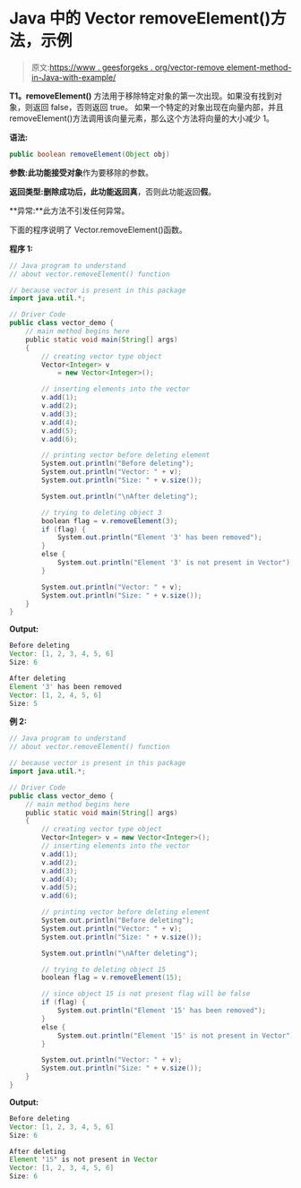# Java 中的 Vector removeElement()方法，示例

> 原文:[https://www . geesforgeks . org/vector-remove element-method-in-Java-with-example/](https://www.geeksforgeeks.org/vector-removeelement-method-in-java-with-example/)

**T1。removeElement()** 方法用于移除特定对象的第一次出现。如果没有找到对象，则返回 false，否则返回 true。
如果一个特定的对象出现在向量内部，并且 removeElement()方法调用该向量元素，那么这个方法将向量的大小减少 1。

**语法:**

```java
public boolean removeElement(Object obj)

```

**参数:**此功能接受**对象**作为要移除的参数。

**返回类型:**删除成功后，此功能返回**真**，否则此功能返回**假**。

**异常:**此方法不引发任何异常。

下面的程序说明了 Vector.removeElement()函数。

**程序 1:**

```java
// Java program to understand
// about vector.removeElement() function

// because vector is present in this package
import java.util.*;

// Driver Code
public class vector_demo {
    // main method begins here
    public static void main(String[] args)
    {
        // creating vector type object
        Vector<Integer> v
            = new Vector<Integer>();

        // inserting elements into the vector
        v.add(1);
        v.add(2);
        v.add(3);
        v.add(4);
        v.add(5);
        v.add(6);

        // printing vector before deleting element
        System.out.println("Before deleting");
        System.out.println("Vector: " + v);
        System.out.println("Size: " + v.size());

        System.out.println("\nAfter deleting");

        // trying to deleting object 3
        boolean flag = v.removeElement(3);
        if (flag) {
            System.out.println("Element '3' has been removed");
        }
        else {
            System.out.println("Element '3' is not present in Vector");
        }

        System.out.println("Vector: " + v);
        System.out.println("Size: " + v.size());
    }
}
```

**Output:**

```java
Before deleting
Vector: [1, 2, 3, 4, 5, 6]
Size: 6

After deleting
Element '3' has been removed
Vector: [1, 2, 4, 5, 6]
Size: 5

```

**例 2:**

```java
// Java program to understand
// about vector.removeElement() function

// because vector is present in this package
import java.util.*;

// Driver Code
public class vector_demo {
    // main method begins here
    public static void main(String[] args)
    {
        // creating vector type object
        Vector<Integer> v = new Vector<Integer>();
        // inserting elements into the vector
        v.add(1);
        v.add(2);
        v.add(3);
        v.add(4);
        v.add(5);
        v.add(6);

        // printing vector before deleting element
        System.out.println("Before deleting");
        System.out.println("Vector: " + v);
        System.out.println("Size: " + v.size());

        System.out.println("\nAfter deleting");

        // trying to deleting object 15
        boolean flag = v.removeElement(15);

        // since object 15 is not present flag will be false
        if (flag) {
            System.out.println("Element '15' has been removed");
        }
        else {
            System.out.println("Element '15' is not present in Vector");
        }

        System.out.println("Vector: " + v);
        System.out.println("Size: " + v.size());
    }
}
```

**Output:**

```java
Before deleting
Vector: [1, 2, 3, 4, 5, 6]
Size: 6

After deleting
Element '15' is not present in Vector
Vector: [1, 2, 3, 4, 5, 6]
Size: 6

```